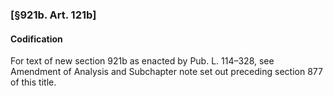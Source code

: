 ### [§921b. Art. 121b] ###

#### Codification ####

For text of new section 921b as enacted by Pub. L. 114–328, see Amendment of Analysis and Subchapter note set out preceding section 877 of this title.